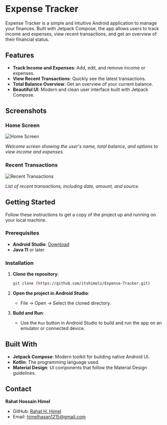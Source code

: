 # Expense Tracker

Expense Tracker is a simple and intuitive Android application to manage your finances. Built with Jetpack Compose, the app allows users to track income and expenses, view recent transactions, and get an overview of their financial status.

## Features

- **Track Income and Expenses**: Add, edit, and remove income or expenses.
- **View Recent Transactions**: Quickly see the latest transactions.
- **Total Balance Overview**: Get an overview of your current balance.
- **Beautiful UI**: Modern and clean user interface built with Jetpack Compose.

## Screenshots

### Home Screen

![Home Screen](screenshots/home_screen.png)

*Welcome screen showing the user's name, total balance, and options to view income and expenses.*

### Recent Transactions

![Recent Transactions](screenshots/transactions_list.png)

*List of recent transactions, including date, amount, and source.*

## Getting Started

Follow these instructions to get a copy of the project up and running on your local machine.

### Prerequisites

- **Android Studio**: [Download](https://developer.android.com/studio)
- **Java 11** or later

### Installation

1. **Clone the repository**:
    ```bash
    git clone (https://github.com/itshimelz/Expense-Tracker.git)
    ```
2. **Open the project in Android Studio**:
    - File -> Open -> Select the cloned directory.

3. **Build and Run**:
    - Use the `Run` button in Android Studio to build and run the app on an emulator or connected device.

## Built With

- **Jetpack Compose**: Modern toolkit for building native Android UI.
- **Kotlin**: The programming language used.
- **Material Design**: UI components that follow the Material Design guidelines.

## Contact

**Rahat Hossain Himel**  
- GitHub: [Rahat H. Himel](https://github.com/itshimelz)
- Email: himelhasan1215@gmail.com

